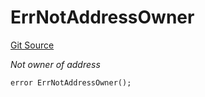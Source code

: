 # ErrNotAddressOwner
[Git Source](https://github.com/Crossbell-Box/Crossbell-Contracts/blob/34b32749a8bd5815fbe2026db07c401bb7f54d20/contracts/libraries/Error.sol)

*Not owner of address*


```solidity
error ErrNotAddressOwner();
```

